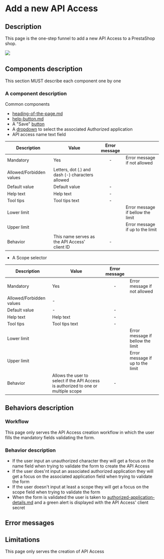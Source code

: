 # Add a new API Access

## Description

This page is the one-step funnel to add a new API Access to a PrestaShop shop.&#x20;

![](<../../../../../.gitbook/assets/Capture d’écran 2022-12-30 à 14.00.24.png>)

## Components description

This section MUST describe each component one by one

### A component description

Common components

* [heading-of-the-page.md](../../../common-components/heading-of-the-page.md "mention")
* [help-button.md](../../../common-components/help-button.md "mention")
* A "Save" [button](https://build.prestashop-project.org/prestashop-ui-kit/?path=/story/buttons--basics)
* A [dropdown](https://build.prestashop-project.org/prestashop-ui-kit/?path=/story/dropdowns--menu-example) to select the associated Authorized application
* API access name text field

<table><thead><tr><th>Description</th><th>Value</th><th align="center">Error message</th><th data-hidden></th></tr></thead><tbody><tr><td>Mandatory</td><td>Yes</td><td align="center">-</td><td>Error message if not allowed</td></tr><tr><td>Allowed/Forbidden values</td><td>Letters, dot (.) and dash (-) characters allowed</td><td align="center"></td><td></td></tr><tr><td>Default value</td><td>Default value</td><td align="center">-</td><td></td></tr><tr><td>Help text</td><td>Help text</td><td align="center">-</td><td></td></tr><tr><td>Tool tips</td><td>Tool tips text</td><td align="center">-</td><td></td></tr><tr><td>Lower limit</td><td></td><td align="center"></td><td>Error message if bellow the limit</td></tr><tr><td>Upper limit</td><td></td><td align="center"></td><td>Error message if up to the limit</td></tr><tr><td>Behavior</td><td>This name serves as the API Access' client ID</td><td align="center">-</td><td></td></tr></tbody></table>

* A Scope selector

<table><thead><tr><th>Description</th><th>Value</th><th align="center">Error message</th><th data-hidden></th></tr></thead><tbody><tr><td>Mandatory</td><td>Yes</td><td align="center">-</td><td>Error message if not allowed</td></tr><tr><td>Allowed/Forbidden values</td><td>-</td><td align="center"></td><td></td></tr><tr><td>Default value</td><td>-</td><td align="center">-</td><td></td></tr><tr><td>Help text</td><td>Help text</td><td align="center">-</td><td></td></tr><tr><td>Tool tips</td><td>Tool tips text</td><td align="center">-</td><td></td></tr><tr><td>Lower limit</td><td></td><td align="center"></td><td>Error message if bellow the limit</td></tr><tr><td>Upper limit</td><td></td><td align="center"></td><td>Error message if up to the limit</td></tr><tr><td>Behavior</td><td>Allows the user to select if the API Access is authorized to one or multiple scope</td><td align="center">-</td><td></td></tr></tbody></table>



## Behaviors description

### Workflow

This page only serves the API Access creation workflow in which the user fills the mandatory fields validating the form.

### Behavior description

* If the user input an unauthorized character they will get a focus on the name field when trying to validate the form to create the  API Access
* If the user does'nt input an associated authorized application they will get a focus on the associated application field when trying to validate the form
* If the user doesn't input at least a scope they will get a focus on the scope field when trying to validate the form
* When the form is validated the user is taken to [authorized-application-details.md](authorized-application-details.md "mention") and a green alert is displayed with the API Access' client secret

## Error messages

## Limitations

This page only serves the creation of API Access
